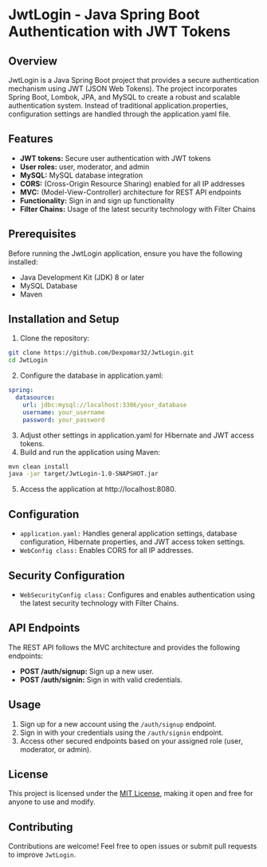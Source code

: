 # JwtLogin - Java Spring Boot Authentication with JWT Tokens

## Overview

JwtLogin is a Java Spring Boot project that provides a secure authentication mechanism using JWT (JSON Web Tokens). The project incorporates Spring Boot, Lombok, JPA, and MySQL to create a robust and scalable authentication system. Instead of traditional application.properties, configuration settings are handled through the application.yaml file.

## Features

- **JWT tokens:** Secure user authentication with JWT tokens
- **User roles:** user, moderator, and admin
- **MySQL:** MySQL database integration
- **CORS:** (Cross-Origin Resource Sharing) enabled for all IP addresses
- **MVC:** (Model-View-Controller) architecture for REST API endpoints
- **Functionality:** Sign in and sign up functionality
- **Filter Chains:** Usage of the latest security technology with Filter Chains

## Prerequisites

Before running the JwtLogin application, ensure you have the following installed:

- Java Development Kit (JDK) 8 or later
- MySQL Database
- Maven

## Installation and Setup

1. Clone the repository:
   
```bash
git clone https://github.com/Dexpomar32/JwtLogin.git
cd JwtLogin
```

2. Configure the database in application.yaml:

```yaml
spring:
  datasource:
    url: jdbc:mysql://localhost:3306/your_database
    username: your_username
    password: your_password
```

3. Adjust other settings in application.yaml for Hibernate and JWT access tokens.
4. Build and run the application using Maven:

```bash
mvn clean install
java -jar target/JwtLogin-1.0-SNAPSHOT.jar
```

5. Access the application at http://localhost:8080.

## Configuration

- `application.yaml:` Handles general application settings, database configuration, Hibernate properties, and JWT access token settings.
- `WebConfig class:` Enables CORS for all IP addresses.

## Security Configuration

- `WebSecurityConfig class:` Configures and enables authentication using the latest security technology with Filter Chains.

## API Endpoints

The REST API follows the MVC architecture and provides the following endpoints:

- **POST /auth/signup:** Sign up a new user.
- **POST /auth/signin:** Sign in with valid credentials.

## Usage

1. Sign up for a new account using the `/auth/signup` endpoint.
2. Sign in with your credentials using the `/auth/signin` endpoint.
3. Access other secured endpoints based on your assigned role (user, moderator, or admin).

## License

This project is licensed under the [MIT License](LICENSE), making it open and free for anyone to use and modify.

## Contributing

Contributions are welcome! Feel free to open issues or submit pull requests to improve `JwtLogin`.
